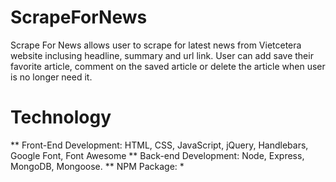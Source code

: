 # ScrapeForNews

Scrape For News allows user to scrape for latest news from Vietcetera website inclusing headline, summary and url link.
User can add save their favorite article, comment on the saved article or delete the article when user is no longer need it. 

# Technology
** Front-End Development: HTML, CSS, JavaScript, jQuery, Handlebars, Google Font, Font Awesome
** Back-end Development: Node, Express, MongoDB, Mongoose.
** NPM Package:
 *
